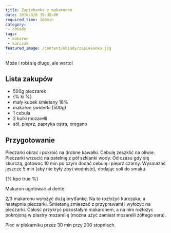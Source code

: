 ```yaml
---
title: Zapiekanka z makaronem
date: 2018/3/8 19:38:00
required_time: 180min
category: 
 - obiady
tags:
 - makaron
 - kurczak
featured_image: /content/obiady/zapiekanka.jpg
---
```


Może i robi się długo, ale warto!

<!-- more --> 

## Lista zakupów

- 500g pieczarek
- {% ki %}
- mały kubek śmietany 18%
- makaron świderki (500g)
- 1 cebula
- 2 kulki mozarelli
- sól, pieprz, papryka ostra, oregano

## Przygotowanie

Pieczarki obrać i pokroić na drobne kawałki.
Cebulę zeszklić na oliwie.
Pieczarki wrzucić na patelnię z pół szklanki wody. Od czasu gdy się skurczą, gotować 10 min po czym dodać cebulę i pieprz czarny.
Wysmażać jeszcze 5 min (aby nie były zbyt wodniste), dodając soli do smaku.

{% kpo true %}

Makaron ugotować al dente.

2/3 makaronu wyłożyć dużą brytfankę. Na to rozłożyć kurczaka, a następnie pieczarki.
Śmietanę zmieszać z przyprawami i wyłożyć na pieczarki.
Całość przykryć pozostałym makaronem, a na nim rozłożyc pokrojoną w plastry mozarellę (można użyć zamiast mozarelli żółtego sera).

Piec w piekarniku przez 30 min przy 200 stopniach.
